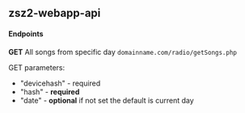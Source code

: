 ## zsz2-webapp-api

#### Endpoints

**GET** All songs from specific day
`domainname.com/radio/getSongs.php`

GET parameters:
- "devicehash" - required
- "hash" - **required**
- "date" - **optional** if not set the default is current day
